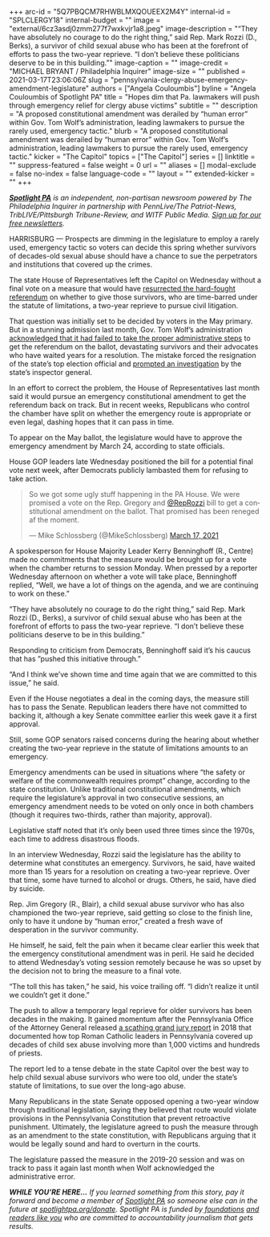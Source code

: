 +++
arc-id = "5Q7PBQCM7RHWBLMXQOUEEX2M4Y"
internal-id = "SPLCLERGY18"
internal-budget = ""
image = "external/6cz3asdj0zmm277f7wxkvjr1a8.jpeg"
image-description = "“They have absolutely no courage to do the right thing,” said Rep. Mark Rozzi (D., Berks), a survivor of child sexual abuse who has been at the forefront of efforts to pass the two-year reprieve. “I don’t believe these politicians deserve to be in this building.”"
image-caption = ""
image-credit = "MICHAEL BRYANT / Philadelphia Inquirer"
image-size = ""
published = 2021-03-17T23:06:06Z
slug = "pennsylvania-clergy-abuse-emergency-amendment-legislature"
authors = ["Angela Couloumbis"]
byline = "Angela Couloumbis of Spotlight PA"
title = "Hopes dim that Pa. lawmakers will push through emergency relief for clergy abuse victims"
subtitle = ""
description = "A proposed constitutional amendment was derailed by “human error” within Gov. Tom Wolf’s administration, leading lawmakers to pursue the rarely used, emergency tactic."
blurb = "A proposed constitutional amendment was derailed by “human error” within Gov. Tom Wolf’s administration, leading lawmakers to pursue the rarely used, emergency tactic."
kicker = "The Capitol"
topics = ["The Capitol"]
series = []
linktitle = ""
suppress-featured = false
weight = 0
url = ""
aliases = []
modal-exclude = false
no-index = false
language-code = ""
layout = ""
extended-kicker = ""
+++

<a href="https://www.spotlightpa.org/"><i><b>Spotlight PA</b></i></a><i> is an independent, non-partisan newsroom powered by The Philadelphia Inquirer in partnership with PennLive/The Patriot-News, TribLIVE/Pittsburgh Tribune-Review, and WITF Public Media. </i><a href="https://www.spotlightpa.org/newsletters"><i>Sign up for our free newsletters</i></a><i>.</i>

HARRISBURG — Prospects are dimming in the legislature to employ a rarely used, emergency tactic so voters can decide this spring whether survivors of decades-old sexual abuse should have a chance to sue the perpetrators and institutions that covered up the crimes.

The state House of Representatives left the Capitol on Wednesday without a final vote on a measure that would have <a href="https://www.spotlightpa.org/news/2021/02/pennsylvania-clergy-abuse-victims-emergency-constitutional-amendment/" target=_blank>resurrected the hard-fought referendum</a> on whether to give those survivors, who are time-barred under the statute of limitations, a two-year reprieve to pursue civil litigation.

That question was initially set to be decided by voters in the May primary. But in a stunning admission last month, Gov. Tom Wolf’s administration <a href="https://www.spotlightpa.org/news/2021/02/kathy-boockvar-resigns-pennsylvania-election-official-constitutional-amendment/" target=_blank>acknowledged that it had failed to take the proper administrative steps</a> to get the referendum on the ballot, devastating survivors and their advocates who have waited years for a resolution. The mistake forced the resignation of the state’s top election official and <a href="https://www.spotlightpa.org/news/2021/02/pennsylvania-clergy-abuse-survivors-constitutional-amendment-wolf-administration/" target=_blank>prompted an investigation</a> by the state’s inspector general.

<script src="https://www.spotlightpa.org/embed.js" async></script><div data-spl-embed-version="1" data-spl-src="https://www.spotlightpa.org/embeds/newsletter/"></div>

In an effort to correct the problem, the House of Representatives last month said it would pursue an emergency constitutional amendment to get the referendum back on track. But in recent weeks, Republicans who control the chamber have split on whether the emergency route is appropriate or even legal, dashing hopes that it can pass in time.

To appear on the May ballot, the legislature would have to approve the emergency amendment by March 24, according to state officials.

House GOP leaders late Wednesday positioned the bill for a potential final vote next week, after Democrats publicly lambasted them for refusing to take action.

<blockquote class="twitter-tweet"><p lang="en" dir="ltr">So we got some ugly stuff happening in the PA House. We were promised a vote on the Rep. Gregory and <a href="https://twitter.com/RepRozzi?ref_src=twsrc%5Etfw">@RepRozzi</a> bill to get a constitutional amendment on the ballot. That promised has been reneged af the moment.</p>&mdash; Mike Schlossberg (@MikeSchlossberg) <a href="https://twitter.com/MikeSchlossberg/status/1372268488329465857?ref_src=twsrc%5Etfw">March 17, 2021</a></blockquote>
<script async src="https://platform.twitter.com/widgets.js" charset="utf-8"></script>


A spokesperson for House Majority Leader Kerry Benninghoff (R., Centre) made no commitments that the measure would be brought up for a vote when the chamber returns to session Monday. When pressed by a reporter Wednesday afternoon on whether a vote will take place, Benninghoff replied, “Well, we have a lot of things on the agenda, and we are continuing to work on these.”

“They have absolutely no courage to do the right thing,” said Rep. Mark Rozzi (D., Berks), a survivor of child sexual abuse who has been at the forefront of efforts to pass the two-year reprieve. “I don’t believe these politicians deserve to be in this building.”

Responding to criticism from Democrats, Benninghoff said it’s his caucus that has ”pushed this initiative through.”

“And I think we’ve shown time and time again that we are committed to this issue,” he said.

Even if the House negotiates a deal in the coming days, the measure still has to pass the Senate. Republican leaders there have not committed to backing it, although a key Senate committee earlier this week gave it a first approval.

Still, some GOP senators raised concerns during the hearing about whether creating the two-year reprieve in the statute of limitations amounts to an emergency.

Emergency amendments can be used in situations where “the safety or welfare of the commonwealth requires prompt” change, according to the state constitution. Unlike traditional constitutional amendments, which require the legislature’s approval in two consecutive sessions, an emergency amendment needs to be voted on only once in both chambers (though it requires two-thirds, rather than majority, approval).

Legislative staff noted that it’s only been used three times since the 1970s, each time to address disastrous floods.

In an interview Wednesday, Rozzi said the legislature has the ability to determine what constitutes an emergency. Survivors, he said, have waited more than 15 years for a resolution on creating a two-year reprieve. Over that time, some have turned to alcohol or drugs. Others, he said, have died by suicide.

Rep. Jim Gregory (R., Blair), a child sexual abuse survivor who has also championed the two-year reprieve, said getting so close to the finish line, only to have it undone by “human error,” created a fresh wave of desperation in the survivor community.

He himself, he said, felt the pain when it became clear earlier this week that the emergency constitutional amendment was in peril. He said he decided to attend Wednesday’s voting session remotely because he was so upset by the decision not to bring the measure to a final vote.

“The toll this has taken,” he said, his voice trailing off. “I didn’t realize it until we couldn’t get it done.”

<script src="https://www.spotlightpa.org/embed.js" async></script><div data-spl-embed-version="1" data-spl-src="https://www.spotlightpa.org/embeds/donate/?teaser_text=If%20you%20learned%20something%20from%20this%20report%2C%20pay%20it%20forward%20and%20become%20a%20member%20of%20Spotlight%20PA%20so%20someone%20else%20can%20in%20the%20future.&cta_text=CLICK%20TO%20CONTRIBUTE&eyebrow_text=WHILE%20YOU'RE%20HERE..."></div>

The push to allow a temporary legal reprieve for older survivors has been decades in the making. It gained momentum after the Pennsylvania Office of the Attorney General released <a href="https://www.inquirer.com/philly/news/catholic-church-sex-abuse-clergy-pennsylvania-grand-jury-report-released-names-20180814.html">a scathing grand jury report</a> in 2018 that documented how top Roman Catholic leaders in Pennsylvania covered up decades of child sex abuse involving more than 1,000 victims and hundreds of priests.

The report led to a tense debate in the state Capitol over the best way to help child sexual abuse survivors who were too old, under the state’s statute of limitations, to sue over the long-ago abuse.

Many Republicans in the state Senate opposed opening a two-year window through traditional legislation, saying they believed that route would violate provisions in the Pennsylvania Constitution that prevent retroactive punishment. Ultimately, the legislature agreed to push the measure through as an amendment to the state constitution, with Republicans arguing that it would be legally sound and hard to overturn in the courts.

The legislature passed the measure in the 2019-20 session and was on track to pass it again last month when Wolf acknowledged the administrative error.

<i><b>WHILE YOU’RE HERE...</b></i><i> If you learned something from this story, pay it forward and become a member of </i><a href="https://www.spotlightpa.org/"><i>Spotlight PA</i></a><i> so someone else can in the future at </i><a href="https://www.spotlightpa.org/donate"><i>spotlightpa.org/donate</i></a><i>. Spotlight PA is funded by</i><a href="https://www.spotlightpa.org/support"><i> foundations</i></a><i> </i><a href="https://www.spotlightpa.org/support"><i>and readers like you</i></a><i> who are committed to accountability journalism that gets results.</i>
